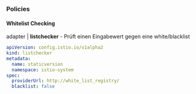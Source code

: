 ### Policies

#### Whitelist Checking

adapter | **listchecker** - Prüft einen Eingabewert gegen eine white/blacklist

```yaml
apiVersion: config.istio.io/v1alpha2
kind: listchecker
metadata:
  name: staticversion
  namespace: istio-system
spec:
  providerUrl: http://white_list_registry/
  blacklist: false
```
